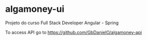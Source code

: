 # algamoney-ui
Projeto do curso Full Stack Developer Angular - Spring

To access API go to
https://github.com/GbDanielO/algamoney-api
